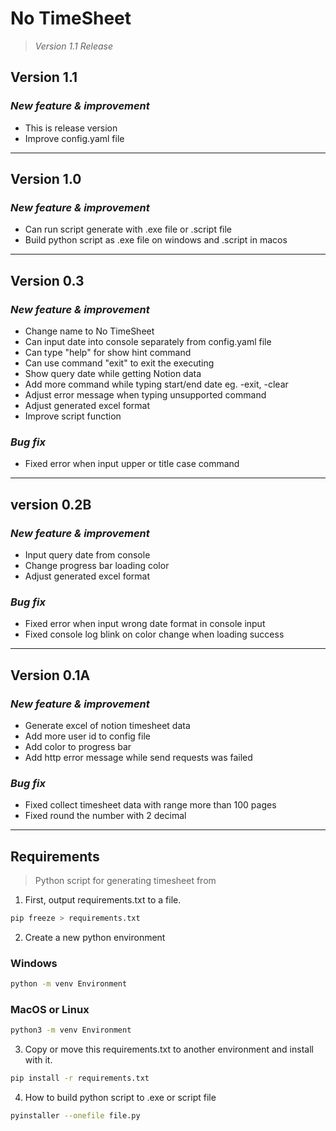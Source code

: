 # No TimeSheet
> *Version 1.1 Release*

## Version 1.1
### *New feature & improvement*
- This is release version
- Improve config.yaml file
---
## Version 1.0
### *New feature & improvement*
- Can run script generate with .exe file or .script file
- Build python script as .exe file on windows and .script in macos
---
## Version 0.3
### *New feature & improvement*
- Change name to No TimeSheet
- Can input date into console separately from config.yaml file
- Can type "help" for show hint command
- Can use command "exit" to exit the executing
- Show query date while getting Notion data
- Add more command while typing start/end date eg. -exit, -clear
- Adjust error message when typing unsupported command
- Adjust generated excel format
- Improve script function
### *Bug fix*
- Fixed error when input upper or title case command
---
## version 0.2B
### *New feature & improvement*
- Input query date from console
- Change progress bar loading color
- Adjust generated excel format
### *Bug fix*
- Fixed error when input wrong date format in console input
- Fixed console log blink on color change when loading success
---
## Version 0.1A
### *New feature & improvement*
- Generate excel of notion timesheet data
- Add more user id to config file
- Add color to progress bar
- Add http error message while send requests was failed
### *Bug fix*
- Fixed collect timesheet data with range more than 100 pages
- Fixed round the number with 2 decimal
---
## Requirements
> Python script for generating timesheet from

1. First, output requirements.txt to a file.

```bash
pip freeze > requirements.txt
```
2. Create a new python environment
### Windows
```bash
python -m venv Environment
```
### MacOS or Linux
```bash
python3 -m venv Environment
```

3. Copy or move this requirements.txt to another environment and install with it.

```bash
pip install -r requirements.txt
```
4. How to build python script to .exe or script file
```bash
pyinstaller --onefile file.py
```